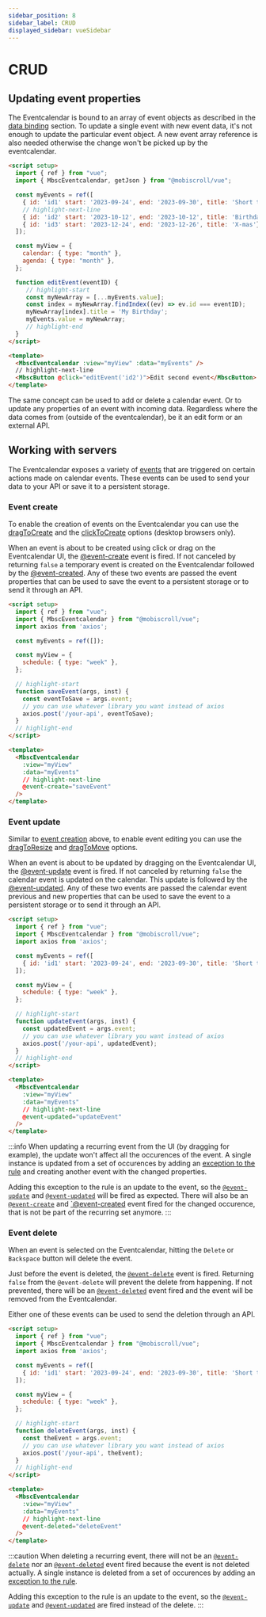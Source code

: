 ```yaml
---
sidebar_position: 8
sidebar_label: CRUD
displayed_sidebar: vueSidebar
---
```


# CRUD

## Updating event properties

The Eventcalendar is bound to an array of event objects as described in the [data binding](data-binding) section. To update a single event with new event data, it's not enough to update the particular event object. A new event array reference is also needed otherwise the change won't be picked up by the eventcalendar.

```html title="Updating an event title"
<script setup>
  import { ref } from "vue";
  import { MbscEventcalendar, getJson } from "@mobiscroll/vue";

  const myEvents = ref([
    { id: 'id1' start: '2023-09-24', end: '2023-09-30', title: 'Short trip!'},
    // highlight-next-line
    { id: 'id2' start: '2023-10-12', end: '2023-10-12', title: 'Birthday'},
    { id: 'id3' start: '2023-12-24', end: '2023-12-26', title: 'X-mas'},
  ]);

  const myView = {
    calendar: { type: "month" },
    agenda: { type: "month" },
  };

  function editEvent(eventID) {
     // highlight-start
     const myNewArray = [...myEvents.value];
     const index = myNewArray.findIndex((ev) => ev.id === eventID);
     myNewArray[index].title = 'My Birthday';
     myEvents.value = myNewArray;
     // highlight-end
  }
</script>

<template>
  <MbscEventcalendar :view="myView" :data="myEvents" />
  // highlight-next-line
  <MbscButton @click="editEvent('id2')">Edit second event</MbscButton>
</template>
```

The same concept can be used to add or delete a calendar event. Or to update any properties of an event with incoming data. Regardless where the data comes from (outside of the eventcalendar), be it an edit form or an external API.

## Working with servers

The Eventcalendar exposes a variety of [events](api#events) that are triggered on certain actions made on calendar events. These events can be used to send your data to your API or save it to a persistent storage.

### Event create

To enable the creation of events on the Eventcalendar you can use the [dragToCreate](api#opt-dragToCreate) and the [clickToCreate](api#opt-clickToCreate) options (desktop browsers only).

When an event is about to be created using click or drag on the Eventcalendar UI, the [@event-create](api#event-onEventCreate) event is fired. If not canceled by returning `false` a temporary event is created on the Eventcalendar followed by the [@event-created](api#event-onEventCreated). Any of these two events are passed the event properties that can be used to save the event to a persistent storage or to send it through an API.

```html title="Save a new event through an API"
<script setup>
  import { ref } from "vue";
  import { MbscEventcalendar } from "@mobiscroll/vue";
  import axios from 'axios';

  const myEvents = ref([]);

  const myView = {
    schedule: { type: "week" },
  };

  // highlight-start
  function saveEvent(args, inst) {
    const eventToSave = args.event;
    // you can use whatever library you want instead of axios
    axios.post('/your-api', eventToSave);
  }
  // highlight-end
</script>

<template>
  <MbscEventcalendar
    :view="myView"
    :data="myEvents"
    // highlight-next-line
    @event-create="saveEvent"
  />
</template>
```

### Event update

Similar to [event creation](#event-creation) above, to enable event editing you can use the [dragToResize](api#opt-dragToResize) and [dragToMove](api#opt-dragToMove) options.

When an event is about to be updated by dragging on the Eventcalendar UI, the [@event-update](api#event-onEventUpdate) event is fired. If not canceled by returning `false` the calendar event is updated on the calendar. This update is followed by the [@event-updated](api#event-onEventUpdated). Any of these two events are passed the calendar event previous and new properties that can be used to save the event to a persistent storage or to send it through an API.

```html title="Send an updated event through an API"
<script setup>
  import { ref } from "vue";
  import { MbscEventcalendar } from "@mobiscroll/vue";
  import axios from 'axios';

  const myEvents = ref([
    { id: 'id1' start: '2023-09-24', end: '2023-09-30', title: 'Short trip!'},
  ]);

  const myView = {
    schedule: { type: "week" },
  };

  // highlight-start
  function updateEvent(args, inst) {
    const updatedEvent = args.event;
    // you can use whatever library you want instead of axios
    axios.post('/your-api', updatedEvent);
  }
  // highlight-end
</script>

<template>
  <MbscEventcalendar
    :view="myView"
    :data="myEvents"
    // highlight-next-line
    @event-updated="updateEvent"
  />
</template>
```


:::info
When updating a recurring event from the UI (by dragging for example), the update won't affect all the occurences of the event. A single instance is updated from a set of occurences by adding an [exception to the rule](../core-concepts/recurrence#rule-exceptions) and creating another event with the changed properties.

Adding this exception to the rule is an update to the event, so the [`@event-update`](./api#event-onEventUpdate) and [`@event-updated`](./api#event-onEventUpdated) will be fired as expected. There will also be an [`@event-create`](./api#event-onEventCreate) and [`@event-created](./api#event-onEventCreated) event fired for the changed occurence, that is not be part of the recurring set anymore.
:::

### Event delete

When an event is selected on the Eventcalendar, hitting the `Delete` or `Backspace` button will delete the event.

Just before the event is deleted, the [`@event-delete`](./api#event-onEventDelete) event is fired. Returning `false` from the `@event-delete` will prevent the delete from happening. If not prevented, there will be an [`@event-deleted`](./api#event-onEventDeleted) event fired and the event will be removed from the Eventcalendar.

Either one of these events can be used to send the deletion through an API.

```html title="Notify a server of an event deletion"
<script setup>
  import { ref } from "vue";
  import { MbscEventcalendar } from "@mobiscroll/vue";
  import axios from 'axios';

  const myEvents = ref([
    { id: 'id1' start: '2023-09-24', end: '2023-09-30', title: 'Short trip!'},
  ]);

  const myView = {
    schedule: { type: "week" },
  };

  // highlight-start
  function deleteEvent(args, inst) {
    const theEvent = args.event;
    // you can use whatever library you want instead of axios
    axios.post('/your-api', theEvent);
  }
  // highlight-end
</script>

<template>
  <MbscEventcalendar
    :view="myView"
    :data="myEvents"
    // highlight-next-line
    @event-deleted="deleteEvent"
  />
</template>
```

:::caution
When deleting a recurring event, there will not be an [`@event-delete`](./api#event-onEventDelete) nor an [`@event-deleted`](./api#event-onEventDeleted) event fired because the event is not deleted actually. A single instance is deleted from a set of occurences by adding an [exception to the rule](../core-concepts/recurrence#rule-exceptions).

Adding this exception to the rule is an update to the event, so the [`@event-update`](./api#event-onEventUpdate) and [`@event-updated`](./api#event-onEventUpdated) are fired instead of the delete.
:::
